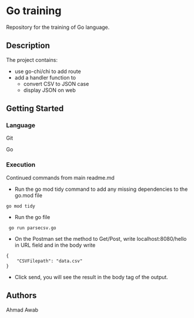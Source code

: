# Go training 
Repository for the training of Go language.

## Description

The project contains:
- use go-chi/chi to add route
- add a handler function to
    - convert CSV to JSON case
    - display JSON on web

## Getting Started

### Language

Git

Go

### Execution

Continued commands from main readme.md

- Run the go mod tidy command to add any missing dependencies to the go.mod file
```
go mod tidy
```

- Run the go file
```
 go run parsecsv.go
```

- On the Postman set the method to Get/Post, write localhost:8080/hello in URL field and in the body write
```
{
    "CSVFilepath": "data.csv"
}
```
- Click send, you will see the result in the body tag of the output.

## Authors

Ahmad Awab
